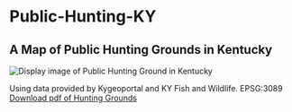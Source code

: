 # Public-Hunting-KY
## A Map of Public Hunting Grounds in Kentucky
![Display image of Public Hunting Ground in Kentucky](PublicHuntingGroundinKentucky.jpg)

Using data provided by Kygeoportal and KY Fish and Wildlife.
EPSG:3089
[Download pdf of Hunting Grounds](Public_Hunting_Ground_in_Kentucky.pdf)